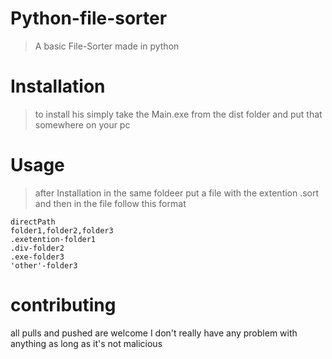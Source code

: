 # Python-file-sorter
> A basic File-Sorter made in python

# Installation
>to install his simply take the Main.exe from the dist folder and put that somewhere  on your pc
# Usage
>after Installation in the same foldeer put a file with the extention .sort and then in the  file  follow this format

````
directPath
folder1,folder2,folder3
.exetention-folder1
.div-folder2
.exe-folder3
'other'-folder3
````
# contributing
all pulls and pushed are  welcome
I don't really have any problem with anything as long  as it's not malicious
 